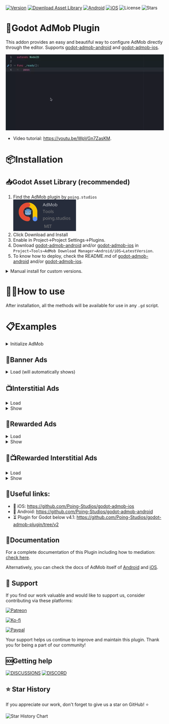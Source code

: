 [![Version](https://img.shields.io/github/v/tag/Poing-Studios/godot-admob-plugin?label=Version&style=for-the-badge)](https://github.com/Poing-Studios/godot-admob-plugin/releases)
[![Download Asset Library](https://img.shields.io/badge/Download-Asset%20Library-darkgreen?style=for-the-badge)](https://godotengine.org/asset-library/asset/1108)
[![Android](https://img.shields.io/badge/Android-3DDC84?style=for-the-badge&logo=android&logoColor=white)](https://github.com/Poing-Studios/godot-admob-android)
[![iOS](https://img.shields.io/badge/iOS-000000?style=for-the-badge&logo=ios&logoColor=white)](https://github.com/Poing-Studios/godot-admob-ios)
![License](https://img.shields.io/github/license/Poing-Studios/godot-admob-plugin?style=for-the-badge)
![Stars](https://img.shields.io/github/stars/Poing-Studios/godot-admob-plugin?style=social)

# 🦾Godot AdMob Plugin

This addon provides an easy and beautiful way to configure AdMob directly through the editor. Supports [godot-admob-android](https://github.com/Poing-Studios/godot-admob-android) and [godot-admob-ios](https://github.com/Poing-Studios/godot-admob-ios).

<div align="center">

![Plugin Usage](static/usage.webp)

</div>

- Video tutorial: https://youtu.be/WpVGn7ZasKM.

# 📦Installation
## 📥Godot Asset Library (recommended)

1. Find the AdMob plugin by `poing.studios` \
   <img height=100 src="static/asset_library.png">
2. Click Download and Install
3. Enable in Project→Project Settings→Plugins.
4. Download [godot-admob-android](https://github.com/Poing-Studios/godot-admob-android) and/or [godot-admob-ios](https://github.com/Poing-Studios/godot-admob-ios) in `Project→Tools→AdMob Download Manager→Android/iOS→LatestVersion`.
5. To know how to deploy, check the README.md of [godot-admob-android](https://github.com/Poing-Studios/godot-admob-android/#usage) and/or [godot-admob-ios](https://github.com/Poing-Studios/godot-admob-ios/#usage).

<details>
<summary>Manual install for custom versions.</summary>

1. Pick a [specific version](https://github.com/Poing-Studios/godot-admob-editor/tags) from tags
2. Download and extract as a `.zip` or `.tar.gz`
3. Copy the extracted `addons/admob` folder into `res://addons` on your project
4. Download [godot-admob-android](https://github.com/Poing-Studios/godot-admob-android) and/or [godot-admob-ios](https://github.com/Poing-Studios/godot-admob-ios) in `Project→Tools→AdMob Download Manager→Android/iOS→LatestVersion`.
5. To know how to deploy, check the README.md of [godot-admob-android](https://github.com/Poing-Studios/godot-admob-android/#usage) and/or [godot-admob-ios](https://github.com/Poing-Studios/godot-admob-ios/#usage).

</details>

# 🙋‍♂️How to use
After installation, all the methods will be available for use in any `.gd` script.

# 📋Examples

<details>
<summary>Initialize AdMob</summary>

```gdscript
func _ready() -> void:
	#just need to call once
	MobileAds.initialize()
```

</details>

## 🎏Banner Ads

<details>
<summary>Load (will automatically shows)</summary>

```gdscript
# button signal on scene
func _on_load_banner_pressed() -> void:
	var unit_id : String
	if OS.get_name() == "Android":
		unit_id = "ca-app-pub-3940256099942544/6300978111"
	elif OS.get_name() == "iOS":
		unit_id = "ca-app-pub-3940256099942544/2934735716"

	var ad_view := AdView.new(unit_id, AdSize.BANNER, AdPosition.Values.TOP)
	ad_view.load_ad(AdRequest.new())
```

</details>

## 📺Interstitial Ads
<details>
<summary>Load</summary>

```gdscript
var interstitial_ad : InterstitialAd
var interstitial_ad_load_callback := InterstitialAdLoadCallback.new()
func _ready():
	interstitial_ad_load_callback.on_ad_failed_to_load = on_interstitial_ad_failed_to_load
	interstitial_ad_load_callback.on_ad_loaded = on_interstitial_ad_loaded

# button signal on scene
func _on_load_interstitial_pressed() -> void:
	var unit_id : String
	if OS.get_name() == "Android":
		unit_id = "ca-app-pub-3940256099942544/1033173712"
	elif OS.get_name() == "iOS":
		unit_id = "ca-app-pub-3940256099942544/4411468910"

	InterstitialAdLoader.new().load(unit_id, AdRequest.new(), interstitial_ad_load_callback)

func on_interstitial_ad_failed_to_load(adError : LoadAdError) -> void:
	print(adError.message)

func on_interstitial_ad_loaded(interstitial_ad : InterstitialAd) -> void:
	self.interstitial_ad = interstitial_ad
```

</details>

<details>
<summary>Show</summary>

```gdscript
# button signal on scene
func _on_show_pressed():
	if interstitial_ad:
		interstitial_ad.show()
```

</details>

## 🎁Rewarded Ads

<details>
<summary>Load</summary>

```gdscript
var rewarded_ad : RewardedAd
var rewarded_ad_load_callback := RewardedAdLoadCallback.new()

func _ready():
	rewarded_ad_load_callback.on_ad_failed_to_load = on_rewarded_ad_failed_to_load
	rewarded_ad_load_callback.on_ad_loaded = on_rewarded_ad_loaded

# button signal on scene
func _on_load_interstitial_pressed() -> void:
	var unit_id : String
	if OS.get_name() == "Android":
		unit_id = "ca-app-pub-3940256099942544/5224354917"
	elif OS.get_name() == "iOS":
		unit_id = "ca-app-pub-3940256099942544/1712485313"

	RewardedAdLoader.new().load(unit_id, AdRequest.new(), rewarded_ad_load_callback)

func on_rewarded_ad_failed_to_load(adError : LoadAdError) -> void:
	print(adError.message)
	
func on_rewarded_ad_loaded(rewarded_ad : RewardedAd) -> void:
	self.rewarded_ad = rewarded_ad
```

</details>

<details>
<summary>Show</summary>

```gdscript
# button signal on scene
func _on_show_pressed():
	if rewarded_ad:
		rewarded_ad.show()
```

</details>

## 🎁📺Rewarded Interstitial Ads
<details>
<summary>Load</summary>

```gdscript
var rewarded_interstitial_ad : RewardedInterstitialAd
var rewarded_interstitial_ad_load_callback := RewardedInterstitialAdLoadCallback.new()

func _ready():
	rewarded_interstitial_ad_load_callback.on_ad_failed_to_load = on_rewarded_interstitial_ad_failed_to_load
	rewarded_interstitial_ad_load_callback.on_ad_loaded = on_rewarded_interstitial_ad_loaded

# button signal on scene
func _on_load_interstitial_pressed() -> void:
	var unit_id : String
	if OS.get_name() == "Android":
		unit_id = "ca-app-pub-3940256099942544/5354046379"
	elif OS.get_name() == "iOS":
		unit_id = "ca-app-pub-3940256099942544/6978759866"
	
	RewardedInterstitialAdLoader.new().load(unit_id, AdRequest.new(), rewarded_interstitial_ad_load_callback)

func on_rewarded_interstitial_ad_failed_to_load(adError : LoadAdError) -> void:
	print(adError.message)
	
func on_rewarded_interstitial_ad_loaded(rewarded_interstitial_ad : RewardedInterstitialAd) -> void:
	self.rewarded_interstitial_ad = rewarded_interstitial_ad
```

</details>


<details>
<summary>Show</summary>

```gdscript
# button signal on scene
func _on_show_pressed():
	if rewarded_interstitial_ad:
		rewarded_interstitial_ad.show(on_user_earned_reward_listener)
```

</details>


## 📎Useful links:
- 🍏 iOS: https://github.com/Poing-Studios/godot-admob-ios
- 🤖 Android: https://github.com/Poing-Studios/godot-admob-android
- ⏳ Plugin for Godot below v4.1: https://github.com/Poing-Studios/godot-admob-plugin/tree/v2

## 📄Documentation
For a complete documentation of this Plugin including how to mediation: [check here](https://poing-studios.github.io/godot-admob-plugin/).

Alternatively, you can check the docs of AdMob itself of [Android](https://developers.google.com/admob/android/quick-start) and [iOS](https://developers.google.com/admob/ios/quick-start).

## 🙏 Support
If you find our work valuable and would like to support us, consider contributing via these platforms:

[![Patreon](https://img.shields.io/badge/Support%20us%20on-Patreon-orange?style=for-the-badge&logo=patreon)](https://patreon.com/poingstudios)

[![Ko-fi](https://img.shields.io/badge/Buy%20us%20a-coffee-yellow?style=for-the-badge&logo=ko-fi)](https://ko-fi.com/poingstudios)

[![Paypal](https://img.shields.io/badge/Donate-via%20Paypal-blue?style=for-the-badge&logo=paypal)](https://www.paypal.com/donate/?hosted_button_id=EBUVPEGF4BUR8)

Your support helps us continue to improve and maintain this plugin. Thank you for being a part of our community!


## 🆘Getting help
[![DISCUSSIONS](https://img.shields.io/badge/Discussions-green?style=for-the-badge)](https://github.com/Poing-Studios/godot-admob-plugin/discussions)
[![DISCORD](https://img.shields.io/badge/Discord-7289DA?style=for-the-badge)](https://discord.com/invite/YEPvYjSSMk)



## ⭐ Star History
If you appreciate our work, don't forget to give us a star on GitHub! ⭐

![Star History Chart](https://api.star-history.com/svg?repos=Poing-studios/godot-admob-plugin&type=Date)
